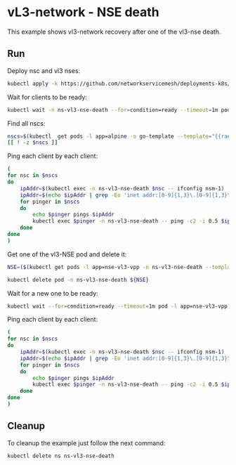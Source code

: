 # vL3-network - NSE death

This example shows vl3-network recovery after one of the vl3-nse death.


## Run

Deploy nsc and vl3 nses:
```bash
kubectl apply -k https://github.com/networkservicemesh/deployments-k8s/examples/heal/vl3-nse-death?ref=2e5fbd3d5ed4c1ef73f62432cd8a368c5fe7fcd1
```

Wait for clients to be ready:
```bash
kubectl wait -n ns-vl3-nse-death --for=condition=ready --timeout=1m pod -l app=alpine
```

Find all nscs:
```bash
nscs=$(kubectl  get pods -l app=alpine -o go-template --template="{{range .items}}{{.metadata.name}} {{end}}" -n ns-vl3-nse-death) 
[[ ! -z $nscs ]]
```

Ping each client by each client:
```bash
(
for nsc in $nscs 
do
    ipAddr=$(kubectl exec -n ns-vl3-nse-death $nsc -- ifconfig nsm-1) || exit
    ipAddr=$(echo $ipAddr | grep -Eo 'inet addr:[0-9]{1,3}\.[0-9]{1,3}\.[0-9]{1,3}\.[0-9]{1,3}'| cut -c 11-)
    for pinger in $nscs
    do
        echo $pinger pings $ipAddr
        kubectl exec $pinger -n ns-vl3-nse-death -- ping -c2 -i 0.5 $ipAddr || exit
    done
done
)
```

Get one of the vl3-NSE pod and delete it:
```bash
NSE=($(kubectl get pods -l app=nse-vl3-vpp -n ns-vl3-nse-death --template '{{range .items}}{{.metadata.name}}{{"\n"}}{{end}}')[0])
```
```bash
kubectl delete pod -n ns-vl3-nse-death ${NSE}
```

Wait for a new one to be ready:
```bash
kubectl wait --for=condition=ready --timeout=1m pod -l app=nse-vl3-vpp -n ns-vl3-nse-death
```

Ping each client by each client:
```bash
(
for nsc in $nscs 
do
    ipAddr=$(kubectl exec -n ns-vl3-nse-death $nsc -- ifconfig nsm-1) || exit
    ipAddr=$(echo $ipAddr | grep -Eo 'inet addr:[0-9]{1,3}\.[0-9]{1,3}\.[0-9]{1,3}\.[0-9]{1,3}'| cut -c 11-)
    for pinger in $nscs
    do
        echo $pinger pings $ipAddr
        kubectl exec $pinger -n ns-vl3-nse-death -- ping -c2 -i 0.5 $ipAddr || exit
    done
done
)
```

## Cleanup

To cleanup the example just follow the next command:
```bash
kubectl delete ns ns-vl3-nse-death
```
